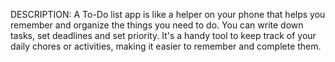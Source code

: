 DESCRIPTION:
A To-Do list app is like a helper on your phone that helps you remember and organize the things you need to do. You can write down tasks, set deadlines and set priority. It's a handy tool to keep track of your daily chores or activities, making it easier to remember and complete them.
